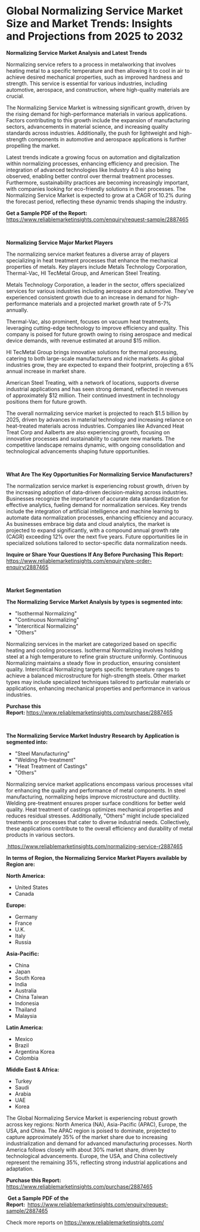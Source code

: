 <p><h1>Global Normalizing Service Market Size and Market Trends: Insights and Projections from 2025 to 2032</h1></p><p><strong>Normalizing Service Market Analysis and Latest Trends</strong></p>
<p><p>Normalizing service refers to a process in metalworking that involves heating metal to a specific temperature and then allowing it to cool in air to achieve desired mechanical properties, such as improved hardness and strength. This service is essential for various industries, including automotive, aerospace, and construction, where high-quality materials are crucial.</p><p>The Normalizing Service Market is witnessing significant growth, driven by the rising demand for high-performance materials in various applications. Factors contributing to this growth include the expansion of manufacturing sectors, advancements in material science, and increasing quality standards across industries. Additionally, the push for lightweight and high-strength components in automotive and aerospace applications is further propelling the market.</p><p>Latest trends indicate a growing focus on automation and digitalization within normalizing processes, enhancing efficiency and precision. The integration of advanced technologies like Industry 4.0 is also being observed, enabling better control over thermal treatment processes. Furthermore, sustainability practices are becoming increasingly important, with companies looking for eco-friendly solutions in their processes. The Normalizing Service Market is expected to grow at a CAGR of 10.2% during the forecast period, reflecting these dynamic trends shaping the industry.</p></p>
<p><strong>Get a Sample PDF of the Report:&nbsp;</strong> <a href="https://www.reliablemarketinsights.com/enquiry/request-sample/2887465?utm_campaign=3268&utm_medium=2&utm_source=Github&utm_content=ia&utm_term=14032025&utm_id=normalizing-service">https://www.reliablemarketinsights.com/enquiry/request-sample/2887465</a></p>
<p>&nbsp;</p>
<p><strong>Normalizing Service Major Market Players</strong></p>
<p><p>The normalizing service market features a diverse array of players specializing in heat treatment processes that enhance the mechanical properties of metals. Key players include Metals Technology Corporation, Thermal-Vac, HI TecMetal Group, and American Steel Treating. </p><p>Metals Technology Corporation, a leader in the sector, offers specialized services for various industries including aerospace and automotive. They've experienced consistent growth due to an increase in demand for high-performance materials and a projected market growth rate of 5-7% annually.</p><p>Thermal-Vac, also prominent, focuses on vacuum heat treatments, leveraging cutting-edge technology to improve efficiency and quality. This company is poised for future growth owing to rising aerospace and medical device demands, with revenue estimated at around $15 million.</p><p>HI TecMetal Group brings innovative solutions for thermal processing, catering to both large-scale manufacturers and niche markets. As global industries grow, they are expected to expand their footprint, projecting a 6% annual increase in market share.</p><p>American Steel Treating, with a network of locations, supports diverse industrial applications and has seen strong demand, reflected in revenues of approximately $12 million. Their continued investment in technology positions them for future growth.</p><p>The overall normalizing service market is projected to reach $1.5 billion by 2025, driven by advances in material technology and increasing reliance on heat-treated materials across industries. Companies like Advanced Heat Treat Corp and Aalberts are also experiencing growth, focusing on innovative processes and sustainability to capture new markets. The competitive landscape remains dynamic, with ongoing consolidation and technological advancements shaping future opportunities.</p></p>
<p>&nbsp;</p>
<p><strong>What Are The Key Opportunities For Normalizing Service Manufacturers?</strong></p>
<p><p>The normalization service market is experiencing robust growth, driven by the increasing adoption of data-driven decision-making across industries. Businesses recognize the importance of accurate data standardization for effective analytics, fueling demand for normalization services. Key trends include the integration of artificial intelligence and machine learning to automate data normalization processes, enhancing efficiency and accuracy. As businesses embrace big data and cloud analytics, the market is projected to expand significantly, with a compound annual growth rate (CAGR) exceeding 12% over the next five years. Future opportunities lie in specialized solutions tailored to sector-specific data normalization needs.</p></p>
<p><strong>Inquire or Share Your Questions If Any Before Purchasing This Report:</strong> <a href="https://www.reliablemarketinsights.com/enquiry/pre-order-enquiry/2887465?utm_campaign=3268&utm_medium=2&utm_source=Github&utm_content=ia&utm_term=14032025&utm_id=normalizing-service">https://www.reliablemarketinsights.com/enquiry/pre-order-enquiry/2887465</a></p>
<p>&nbsp;</p>
<p><strong>Market Segmentation</strong></p>
<p><strong>The Normalizing Service Market Analysis by types is segmented into:</strong></p>
<p><ul><li>"Isothermal Normalizing"</li><li>"Continuous Normalizing"</li><li>"Intercritical Normalizing"</li><li>"Others"</li></ul></p>
<p><p>Normalizing services in the market are categorized based on specific heating and cooling processes. Isothermal Normalizing involves holding steel at a high temperature to refine grain structure uniformly. Continuous Normalizing maintains a steady flow in production, ensuring consistent quality. Intercritical Normalizing targets specific temperature ranges to achieve a balanced microstructure for high-strength steels. Other market types may include specialized techniques tailored to particular materials or applications, enhancing mechanical properties and performance in various industries.</p></p>
<p><strong>Purchase this Report:&nbsp;</strong><a href="https://www.reliablemarketinsights.com/purchase/2887465?utm_campaign=3268&utm_medium=2&utm_source=Github&utm_content=ia&utm_term=14032025&utm_id=normalizing-service">https://www.reliablemarketinsights.com/purchase/2887465</a></p>
<p>&nbsp;</p>
<p><strong>The Normalizing Service Market Industry Research by Application is segmented into:</strong></p>
<p><ul><li>"Steel Manufacturing"</li><li>"Welding Pre-treatment"</li><li>"Heat Treatment of Castings"</li><li>"Others"</li></ul></p>
<p><p>Normalizing service market applications encompass various processes vital for enhancing the quality and performance of metal components. In steel manufacturing, normalizing helps improve microstructure and ductility. Welding pre-treatment ensures proper surface conditions for better weld quality. Heat treatment of castings optimizes mechanical properties and reduces residual stresses. Additionally, "Others" might include specialized treatments or processes that cater to diverse industrial needs. Collectively, these applications contribute to the overall efficiency and durability of metal products in various sectors.</p></p>
<p><a href="https://www.reliablemarketinsights.com/normalizing-service-r2887465?utm_campaign=3268&utm_medium=2&utm_source=Github&utm_content=ia&utm_term=14032025&utm_id=normalizing-service">&nbsp;https://www.reliablemarketinsights.com/normalizing-service-r2887465</a></p>
<p><strong>In terms of Region, the Normalizing Service Market Players available by Region are:</strong></p>
<p>
    <p> <strong> North America: </strong>
        <ul>
            <li>United States</li>
            <li>Canada</li>
        </ul>
        </p> 
    <p> <strong> Europe: </strong>
        <ul>
            <li>Germany</li>
            <li>France</li>
            <li>U.K.</li>
            <li>Italy</li>
            <li>Russia</li>
        </ul>
        </p> 
    <p> <strong> Asia-Pacific: </strong>
        <ul>
            <li>China</li>
            <li>Japan</li>
            <li>South Korea</li>
            <li>India</li>
            <li>Australia</li>
            <li>China Taiwan</li>
            <li>Indonesia</li>
            <li>Thailand</li>
            <li>Malaysia</li>
        </ul>
        </p> 
    <p> <strong> Latin America: </strong>
        <ul>
            <li>Mexico</li>
            <li>Brazil</li>
            <li>Argentina Korea</li>
            <li>Colombia</li>
        </ul>
        </p> 
    <p> <strong> Middle East & Africa: </strong>
        <ul>
            <li>Turkey</li>
            <li>Saudi</li>
            <li>Arabia</li>
            <li>UAE</li>
            <li>Korea</li>
        </ul>
    </p>
    </p>
<p><p>The Global Normalizing Service Market is experiencing robust growth across key regions: North America (NA), Asia-Pacific (APAC), Europe, the USA, and China. The APAC region is poised to dominate, projected to capture approximately 35% of the market share due to increasing industrialization and demand for advanced manufacturing processes. North America follows closely with about 30% market share, driven by technological advancements. Europe, the USA, and China collectively represent the remaining 35%, reflecting strong industrial applications and adaptation.</p></p>
<p><strong>Purchase this Report: </strong><a href="https://www.reliablemarketinsights.com/purchase/2887465?utm_campaign=3268&utm_medium=2&utm_source=Github&utm_content=ia&utm_term=14032025&utm_id=normalizing-service">https://www.reliablemarketinsights.com/purchase/2887465</a></p>
<p>&nbsp;<strong>Get a Sample PDF of the Report:&nbsp;&nbsp;</strong><a href="https://www.reliablemarketinsights.com/enquiry/request-sample/2887465?utm_campaign=3268&utm_medium=2&utm_source=Github&utm_content=ia&utm_term=14032025&utm_id=normalizing-service">https://www.reliablemarketinsights.com/enquiry/request-sample/2887465</a></p>
<p><strong></strong></p>
<p>Check more reports on <a href="https://www.reliablemarketinsights.com/?utm_campaign=3268&utm_medium=2&utm_source=Github&utm_content=ia&utm_term=14032025&utm_id=normalizing-service">https://www.reliablemarketinsights.com/</a></p>